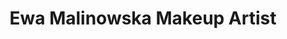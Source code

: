 ---
title: "Ewa Malinowska Makeup Artist"
url: /wexford/ewa-malinowska-makeup-artist/
shop: beauty
---